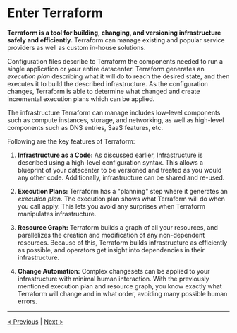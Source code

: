 # Enter Terraform

**Terraform is a tool for building, changing, and versioning infrastructure safely and efficiently.** Terraform can manage existing and popular service providers as well as custom in-house solutions.

Configuration files describe to Terraform the components needed to run a single application or your entire datacenter. Terraform generates an _execution plan_ describing what it will do to reach the desired state, and then executes it to build the described infrastructure. As the configuration changes, Terraform is able to determine what changed and create incremental execution plans which can be applied.

The infrastructure Terraform can manage includes low-level components such as compute instances, storage, and networking, as well as high-level components such as DNS entries, SaaS features, etc.

Following are the key features of Terraform:

1. **Infrastructure as a Code:** As discussed earlier, Infrastructure is described using a high-level configuration syntax. This allows a blueprint of your datacenter to be versioned and treated as you would any other code. Additionally, infrastructure can be shared and re-used.

2. **Execution Plans:** Terraform has a "planning" step where it generates an _execution plan_. The execution plan shows what Terraform will do when you call apply. This lets you avoid any surprises when Terraform manipulates infrastructure.

3. **Resource Graph:** Terraform builds a graph of all your resources, and parallelizes the creation and modification of any non-dependent resources. Because of this, Terraform builds infrastructure as efficiently as possible, and operators get insight into dependencies in their infrastructure.

4. **Change Automation:** Complex changesets can be applied to your infrastructure with minimal human interaction. With the previously mentioned execution plan and resource graph, you know exactly what Terraform will change and in what order, avoiding many possible human errors.

***

[< Previous](iac.md) | [Next >](use-cases.md)